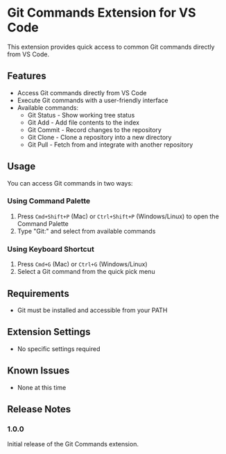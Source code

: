 # Git Commands Extension for VS Code

This extension provides quick access to common Git commands directly from VS Code.

## Features

- Access Git commands directly from VS Code
- Execute Git commands with a user-friendly interface
- Available commands:
  - Git Status - Show working tree status
  - Git Add - Add file contents to the index
  - Git Commit - Record changes to the repository
  - Git Clone - Clone a repository into a new directory
  - Git Pull - Fetch from and integrate with another repository

## Usage

You can access Git commands in two ways:

### Using Command Palette

1. Press `Cmd+Shift+P` (Mac) or `Ctrl+Shift+P` (Windows/Linux) to open the Command Palette
2. Type "Git:" and select from available commands

### Using Keyboard Shortcut

1. Press `Cmd+G` (Mac) or `Ctrl+G` (Windows/Linux)
2. Select a Git command from the quick pick menu

## Requirements

- Git must be installed and accessible from your PATH

## Extension Settings

- No specific settings required

## Known Issues

- None at this time

## Release Notes

### 1.0.0

Initial release of the Git Commands extension.
